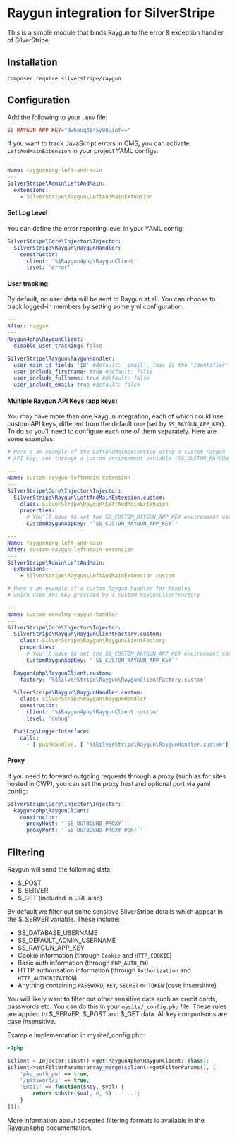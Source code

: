 # Raygun integration for SilverStripe

This is a simple module that binds Raygun to the error & exception handler of SilverStripe.

## Installation

```
composer require silverstripe/raygun
```

## Configuration

Add the following to your `.env` file:

```ini
SS_RAYGUN_APP_KEY="dwhouq3845y98uiof=="
```

If you want to track JavaScript errors in CMS, you can activate `LeftAndMainExtension` in your project YAML configs:

```yml
---
Name: raygunning-left-and-main
---
SilverStripe\Admin\LeftAndMain:
  extensions:
    - SilverStripe\Raygun\LeftAndMainExtension
```

#### Set Log Level

You can define the error reporting level in your YAML config:

```yml
SilverStripe\Core\Injector\Injector:
  SilverStripe\Raygun\RaygunHandler:
    constructor:
      client: '%$Raygun4php\RaygunClient'
      level: 'error'
```

#### User tracking

By default, no user data will be sent to Raygun at all. You can choose to track logged-in members by setting some yml configuration:

```yml
---
After: raygun
---
Raygun4php\RaygunClient:
  disable_user_tracking: false

SilverStripe\Raygun\RaygunHandler:
  user_main_id_field: 'ID' #default: 'Email'. This is the "Identifier" in the Raygun app.
  user_include_firstname: true #default: false
  user_include_fullname: true #default: false
  user_include_email: true #default: false
```

#### Multiple Raygun API Keys (app keys)

You may have more than one Raygun integration, each of which could use custom API keys, different
from the default one (set by `SS_RAYGUN_APP_KEY`). To do so you'll need to configure each one of them separately. Here are some examples:

```yml
# Here's an example of the LeftAndMainExtension using a custom raygun
# API Key, set through a custom environment variable (SS_CUSTOM_RAYGUN_APP_KEY)

---
Name: custom-raygun-leftnmain-extension
---
SilverStripe\Core\Injector\Injector:
  SilverStripe\Raygun\LeftAndMainExtension.custom:
    class: SilverStripe\Raygun\LeftAndMainExtension
    properties:
      # You'll have to set the SS_CUSTOM_RAYGUN_APP_KEY environment var
      CustomRaygunAppKey: '`SS_CUSTOM_RAYGUN_APP_KEY`'

---
Name: raygunning-left-and-main
After: custom-raygun-leftnmain-extension
---
SilverStripe\Admin\LeftAndMain:
  extensions:
    - SilverStripe\Raygun\LeftAndMainExtension.custom
```

```yml
# Here's an example of a custom Raygun handler for Monolog
# which uses API Key provided by a custom RaygunClientFactory

---
Name: custom-monolog-raygun-handler
---
SilverStripe\Core\Injector\Injector:
  SilverStripe\Raygun\RaygunClientFactory.custom:
    class: SilverStripe\Raygun\RaygunClientFactory
    properties:
      # You'll have to set the SS_CUSTOM_RAYGUN_APP_KEY environment var
      CustomRaygunAppKey: '`SS_CUSTOM_RAYGUN_APP_KEY`'

  Raygun4php\RaygunClient.custom:
    factory: '%$SilverStripe\Raygun\RaygunClientFactory.custom'

  SilverStripe\Raygun\RaygunHandler.custom:
    class: SilverStripe\Raygun\RaygunHandler
    constructor:
      client: '%$Raygun4php\RaygunClient.custom'
      level: 'debug'

  Psr\Log\LoggerInterface:
    calls:
      - [ pushHandler, [ '%$SilverStripe\Raygun\RaygunHandler.custom'] ]
```

#### Proxy

If you need to forward outgoing requests through a proxy (such as for sites hosted in CWP), you can set the proxy host and optional port via yaml config:

```yml
SilverStripe\Core\Injector\Injector:
  Raygun4php\RaygunClient:
    constructor:
      proxyHost: '`SS_OUTBOUND_PROXY`'
      proxyPort: '`SS_OUTBOUND_PROXY_PORT`'
```

## Filtering

Raygun will send the following data:

- $_POST
- $_SERVER
- $_GET (included in URL also)

By default we filter out some sensitive SilverStripe details which appear in the $_SERVER variable. These include:

- SS_DATABASE_USERNAME
- SS_DEFAULT_ADMIN_USERNAME
- SS_RAYGUN_APP_KEY
- Cookie information (through `Cookie` and `HTTP_COOKIE`)
- Basic auth information (through `PHP_AUTH_PW`)
- HTTP authorisation information (through `Authorization` and `HTTP_AUTHORIZATION`)
- Anything containing `PASSWORD`, `KEY`, `SECRET` or `TOKEN` (case insensitive)

You will likely want to filter out other sensitive data such as credit cards, passwords etc. You can do this in your `mysite/_config.php` file. These rules are applied to $_SERVER, $_POST and $_GET data. All key comparisons are case insensitive.

Example implementation in mysite/_config.php:

```php
<?php

$client = Injector::inst()->get(Raygun4php\RaygunClient::class);
$client->setFilterParams(array_merge($client->getFilterParams(), [
    'php_auth_pw' => true,
    '/password/i' => true,
	'Email' => function($key, $val) {
        return substr($val, 0, 5) . '...';
    }
]));
```

More information about accepted filtering formats is available
in the [Raygun4php](https://github.com/MindscapeHQ/raygun4php) documentation.
